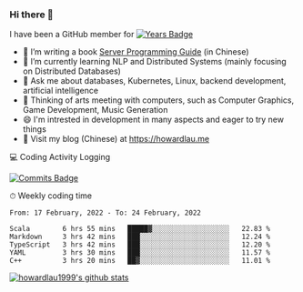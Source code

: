 ### Hi there 👋
I have been a GitHub member for [![Years Badge](https://badges.pufler.dev/years/howardlau1999)](https://badges.pufler.dev)

- 🔭 I’m writing a book [Server Programming Guide](https://github.com/howardlau1999/server-programming-guide) (in Chinese) 
- 🌱 I’m currently learning NLP and Distributed Systems (mainly focusing on Distributed Databases)
- 💬 Ask me about databases, Kubernetes, Linux, backend development, artificial intelligence
- 🤔 Thinking of arts meeting with computers, such as Computer Graphics, Game Development, Music Generation
- 😄 I'm intrested in development in many aspects and eager to try new things
- 📕 Visit my blog (Chinese) at https://howardlau.me

<!--
**howardlau1999/howardlau1999** is a ✨ _special_ ✨ repository because its `README.md` (this file) appears on your GitHub profile.

Here are some ideas to get you started:
- 👯 I’m looking to collaborate on ...
- 🤔 I’m looking for help with ...
- 📫 How to reach me: ...
- 😄 Pronouns: ...
- ⚡ Fun fact: ...
-->

💻 Coding Activity Logging

[![Commits Badge](https://badges.pufler.dev/commits/weekly/howardlau1999)](https://badges.pufler.dev)

⏱ Weekly coding time
<!-- Generated By https://github.com/athul/waka-readme -->
<!--START_SECTION:waka-->
```text
From: 17 February, 2022 - To: 24 February, 2022

Scala        6 hrs 55 mins   █████▓░░░░░░░░░░░░░░░░░░░   22.83 % 
Markdown     3 hrs 42 mins   ███░░░░░░░░░░░░░░░░░░░░░░   12.24 % 
TypeScript   3 hrs 42 mins   ███░░░░░░░░░░░░░░░░░░░░░░   12.20 % 
YAML         3 hrs 30 mins   ███░░░░░░░░░░░░░░░░░░░░░░   11.57 % 
C++          3 hrs 20 mins   ██▓░░░░░░░░░░░░░░░░░░░░░░   11.01 % 
```
<!--END_SECTION:waka-->

[![howardlau1999's github stats](https://github-readme-stats.vercel.app/api?username=howardlau1999)](https://github.com/anuraghazra/github-readme-stats)

<!--[![Top Langs](https://github-readme-stats.vercel.app/api/top-langs/?username=howardlau1999&layout=compact)](https://github.com/anuraghazra/github-readme-stats)-->

<!--1-->
